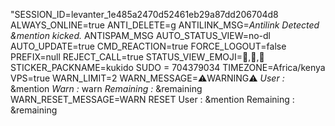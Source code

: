 "SESSION_ID=levanter_1e485a2470d52461eb29a87dd206704d8
ALWAYS_ONLINE=true
ANTI_DELETE=g
ANTILINK_MSG=_Antilink Detected &mention kicked._
ANTISPAM_MSG
AUTO_STATUS_VIEW=no-dl
AUTO_UPDATE=true
CMD_REACTION=true
FORCE_LOGOUT=false
PREFIX=null
REJECT_CALL=true
STATUS_VIEW_EMOJI=🩷,🩵,💛
STICKER_PACKNAME=kukido
SUDO = 704379034
TIMEZONE=Africa/kenya
VPS=true
WARN_LIMIT=2
WARN_MESSAGE=⚠️WARNING⚠️ *User :* &mention *Warn :* warn *Remaining :* &remaining
WARN_RESET_MESSAGE=WARN RESET User : &mention Remaining : &remaining
